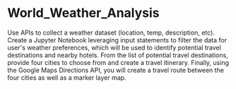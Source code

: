# World_Weather_Analysis
Use APIs to collect a weather dataset (location, temp, description, etc). Create a Jupyter Notebook leveraging input statements to filter the data for user's weather preferences, which will be used to identify potential travel destinations and nearby hotels. From the list of potential travel destinations, provide four cities to choose from and create a travel itinerary. Finally, using the Google Maps Directions API, you will create a travel route between the four cities as well as a marker layer map.
